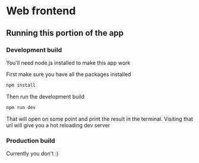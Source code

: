 # Web frontend

## Running this portion of the app

### Development build

You'll need node.js installed to make this app work

First make sure you have all the packages installed
```bash
npm install
```

Then run the development build
```bash
npm run dev
```

That will open on some point and print the result in the terminal. Visiting that url will give you a hot reloading dev server

### Production build

Currently you don't :)
